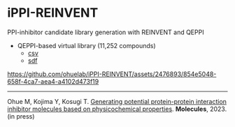 # iPPI-REINVENT
PPI-inhibitor candidate library generation with REINVENT and QEPPI

* QEPPI-based virtual library (11,252 compounds)
  * [csv](https://github.com/ohuelab/iPPI-REINVENT/blob/main/Virtual_Library_iPPIREINVENT.csv)
  * [sdf](https://www.dropbox.com/s/p65myjeh8g6dbab/Virtual_Library_iPPIREINVENT.sdf?dl=1)

https://github.com/ohuelab/iPPI-REINVENT/assets/2476893/854e5048-658f-4ca7-aea4-a4102d473f19

---
Ohue M, Kojima Y, Kosugi T. [Generating potential protein-protein interaction inhibitor molecules based on physicochemical properties](https://doi.org/10.20944/preprints202305.0704.v1). __Molecules__, 2023. (in press)
